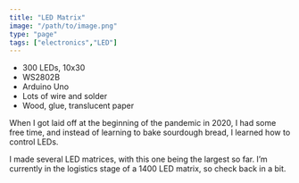```yaml
---
title: "LED Matrix"
image: "/path/to/image.png"
type: "page"
tags: ["electronics","LED"]
---
```


- 300 LEDs, 10x30
- WS2802B
- Arduino Uno
- Lots of wire and solder
- Wood, glue, translucent paper


When I got laid off at the beginning of the pandemic in 2020, I had some free time, and instead of learning to bake sourdough bread, I learned how to control LEDs.

I made several LED matrices, with this one being the largest so far. I’m currently in the logistics stage of a 1400 LED matrix, so check back in a bit.
